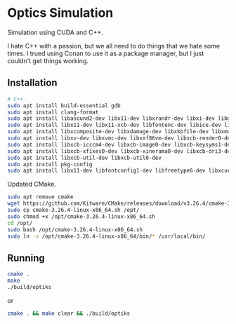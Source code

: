 # Optics Simulation

Simulation using CUDA and C++.

I hate C++ with a passion, but we all need to do things that we hate some times.
I trued using Conan to use it as a package manager, but I just couldn't get things working.

## Installation

```bash
# C++ 
sudo apt install build-essential gdb
sudo apt install clang-format
sudo apt install libasound2-dev libx11-dev libxrandr-dev libxi-dev libgl1-mesa-dev libglu1-mesa-dev libxcursor-dev libxinerama-dev
sudo apt install libx11-dev libx11-xcb-dev libfontenc-dev libice-dev libsm-dev libxau-dev libxaw7-dev
sudo apt install libxcomposite-dev libxdamage-dev libxkbfile-dev libxmuu-dev libxres-dev libxss-dev libxtst-dev 
sudo apt install libxv-dev libxvmc-dev libxxf86vm-dev libxcb-render0-dev libxcb-render-util0-dev libxcb-xkb-dev 
sudo apt install libxcb-icccm4-dev libxcb-image0-dev libxcb-keysyms1-dev libxcb-randr0-dev libxcb-shape0-dev libxcb-sync-dev 
sudo apt install libxcb-xfixes0-dev libxcb-xinerama0-dev libxcb-dri3-dev uuid-dev libxcb-cursor-dev
sudo apt install libxcb-util-dev libxcb-util0-dev
sudo apt install pkg-config
sudo apt install libx11-dev libfontconfig1-dev libfreetype6-dev libxcursor-dev libxfixes-dev libxft-dev libxi-dev libxrandr-dev libxrender-dev
```

Updated CMake.

```bash
sudo apt remove cmake
wget https://github.com/Kitware/CMake/releases/download/v3.26.4/cmake-3.26.4-linux-x86_64.sh
sudo cp cmake-3.26.4-linux-x86_64.sh /opt/
sudo chmod +x /opt/cmake-3.26.4-linux-x86_64.sh
cd /opt/
sudo bash /opt/cmake-3.26.4-linux-x86_64.sh
sudo ln -s /opt/cmake-3.26.4-linux-x86_64/bin/* /usr/local/bin/

```

## Running

```bash
cmake .
make
./build/optiks
```

or

```bash
cmake . && make clear && ./build/optiks
```
